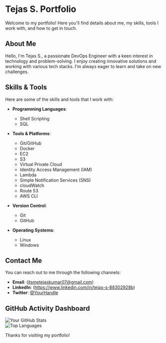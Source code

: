 # Tejas S. Portfolio

Welcome to my portfolio! Here you'll find details about me, my skills, tools I work with, and how to get in touch.

## About Me
Hello, I'm Tejas S., a passionate DevOps Engineer with a keen interest in technology and problem-solving. I enjoy creating innovative solutions and working with various tech stacks. I'm always eager to learn and take on new challenges.

## Skills & Tools
Here are some of the skills and tools that I work with:

- **Programming Languages**: 
  - Shell Scripting
  - SQL
  
- **Tools & Platforms**:
  - Git/GitHub
  - Docker
  - EC2
  - S3
  - Virtual Private Cloud
  - Identity Access Management (IAM)
  - Lambda
  - Simple Notification Services (SNS)
  - cloudWatch
  - Route 53
  -  AWS CLI 
    
- **Version Control**:
  - Git
  - GitHub
- **Operating Systems**:
  - Linux 
  - Windows

## Contact Me
You can reach out to me through the following channels:

- **Email**: (itsmetejaskumar07@gmail.com)
- **LinkedIn**: (https://www.linkedin.com/in/tejas-s-88302928b)
- **Twitter**: [@YourHandle](https://twitter.com/YourHandle)

## GitHub Activity Dashboard
![Your GitHub Stats](https://github-readme-stats.vercel.app/api?username=Tejaskumar01&show_icons=true&theme=dark)  
![Top Languages](https://github-readme-stats.vercel.app/api/top-langs/?username=Tejaskumar01&layout=compact&theme=dark)

Thanks for visiting my portfolio!


<!---
Tejaskumar01/Tejaskumar01 is a ✨ special ✨ repository because its `README.md` (this file) appears on your GitHub profile.
You can click the Preview link to take a look at your changes.
--->
